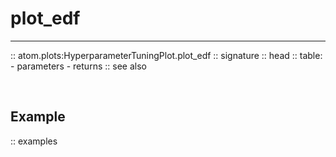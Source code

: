 # plot_edf
----------

:: atom.plots:HyperparameterTuningPlot.plot_edf
    :: signature
    :: head
    :: table:
        - parameters
        - returns
    :: see also

<br>

## Example

:: examples
